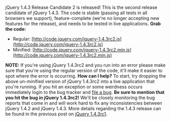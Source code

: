 jQuery 1.4.3 Release Candidate 2 is released! This is the second release
candidate of jQuery 1.4.3. The code is stable (passing all tests in all
browsers we support), feature-complete (we're no longer accepting new
features for the release), and needs to be tested in live applications.
**Grab the code:**

-   Regular:
    [http://code.jquery.com/jquery-1.4.3rc2.js](http://code.jquery.com/jquery-1.4.3rc2.js)
-   Minified:
    [http://code.jquery.com/jquery-1.4.3rc2.min.js](http://code.jquery.com/jquery-1.4.3rc2.min.js)

**NOTE:** If you're using jQuery 1.4.3rc2 and you run into an error
please make sure that you're using the regular version of the code,
it'll make it easier to spot where the error is occurring. **How can I
help?** To start, try dropping the above un-minified version of jQuery
1.4.3rc2 into a live application that you're running. If you hit an
exception or some weirdness occurs immediately login to the bug tracker
and [file a bug](http://bugs.jquery.com/). **Be sure to mention that you
hit the bug in jQuery 1.4.3rc2!** We'll be closely monitoring the bug
reports that come in and will work hard to fix any inconsistencies
between jQuery 1.4.2 and jQuery 1.4.3. More details regarding the 1.4.3
release can be found in the previous post on [jQuery
1.4.3rc1](http://blog.jquery.com/2010/10/10/jquery-1-4-3-release-candidate-1-released/).
